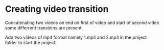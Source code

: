# Creating video transition
Concatenating two videos on end on first of video and start of second video some differrent transtions are present.

Add two videos of mp4 format namely 1.mp4 and 2.mp4 in the project folder to start the project
